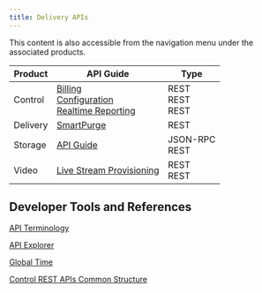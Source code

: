 ```yaml
---
title: Delivery APIs
---
```

This content is also accessible from the navigation menu under the associated products.

|Product|API Guide|Type|
|---|---|---|
|Control |[Billing](https://support.limelight.com/public/openapi/billing/index.html) <br /> [Configuration](https://support.limelight.com/public/openapi/configuration/index.html) <br /> [Realtime Reporting](https://support.limelight.com/public/openapi/realtimereporting/index.html) | REST <br /> REST <br /> REST |
|Delivery|[SmartPurge](/delivery/delivery/smartpurge/smartpurge_rest_api) |REST|
|Storage|[API Guide](/delivery/storage/api_reference)|JSON-RPC <br /> REST|
|Video | [Live Stream Provisioning](https://support.limelight.com/public/openapi/live-stream-provisioning/index.html)<br /> |REST <br /> REST|

## Developer Tools and References

[API Terminology](/delivery/control/support_tools/api_terminology)

[API Explorer](https://support.limelight.com/public/explorer/llnw-api-explorer.html)

[Global Time](/delivery/control/support_tools/global_time)

[Control REST APIs Common Structure](/delivery/control/support_tools/api_structure)
